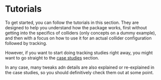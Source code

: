 # Tutorials

To get started, you can follow the tutorials in this section. They are designed to help you understand how the package works, first without getting into the specifics of colliders (only concepts on a dummy example), and then with a focus on how to use it for an actual collider configuration followed by tracking.

However, if you want to start doing tracking studies right away, you might want to go straight to the [case studies](../case_studies/index.md) section. 

In any case, many tweaks adn details are also explained or re-explained in the case studies, so you should definitively check them out at some point.
